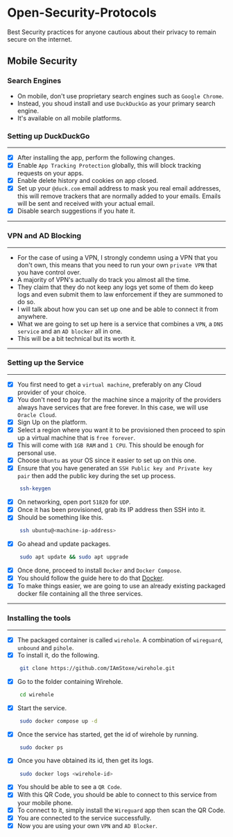 # Open-Security-Protocols
Best Security practices for anyone cautious about their privacy to remain secure on the internet.

## Mobile Security
### Search Engines

- On mobile, don't use proprietary search engines such as `Google Chrome`.
- Instead, you shoud install and use `DuckDuckGo` as your primary search engine.
- It's available on all mobile platforms.

### Setting up DuckDuckGo
---

- [x] After installing the app, perform the following changes.
- [x] Enable `App Tracking Protection` globally, this will block tracking requests on your apps.
- [x] Enable delete history and cookies on app closed.
- [x] Set up your `@duck.com` email address to mask you real email addresses, this will remove trackers that are normally added to your emails. Emails will be sent and received with your actual email.
- [x] Disable search suggestions if you hate it.

---

### VPN and AD Blocking
---

- For the case of using a VPN, I strongly condemn using a VPN that you don't own, this means that you need to run your own `private VPN` that you have control over.
- A majority of VPN's actually do track you almost all the time.
- They claim that they do not keep any logs yet some of them do keep logs and even submit them to law enforcement if they are summoned to do so.
- I will talk about how you can set up one and be able to connect it from anywhere.
- What we are going to set up here is a service that combines a `VPN`, a `DNS service` and an `AD blocker` all in one.
- This will be a bit technical but its worth it.

---

### Setting up the Service
---

- [x] You first need to get a `virtual machine`, preferably on any Cloud provider of your choice.
- [x] You don't need to pay for the machine since a majority of the providers always have services that are free forever. In this case, we will use `Oracle Cloud`.
- [x] Sign Up on the platform.
- [x] Select a region where you want it to be provisioned then proceed to spin up a virtual machine that is `free forever`.
- [x] This will come with `1GB RAM` and `1 CPU`. This should be enough for personal use.
- [x] Choose `Ubuntu` as your OS since it easier to set up on this one.
- [x] Ensure that you have generated an `SSH Public key and Private key pair` then add the public key during the set up process.
```bash
    ssh-keygen
```
- [x] On networking, open port `51820` for `UDP`.
- [x] Once it has been provisioned, grab its IP address then SSH into it.
- [x] Should be something like this.
```bash
    ssh ubuntu@<machine-ip-address>
```
- [x] Go ahead and update packages.
```bash
    sudo apt update && sudo apt upgrade
```
- [x] Once done, proceed to install `Docker` and `Docker Compose`.
- [x] You should follow the guide here to do that [Docker](https://docs.docker.com/compose/install/linux/).
- [x] To make things easier, we are going to use an already existing packaged docker file containing all the three services.

---

### Installing the tools
---

- [x] The packaged container is called `wirehole`. A combination of `wireguard`, `unbound` and `pihole`.
- [x] To install it, do the following.
```bash
    git clone https://github.com/IAmStoxe/wirehole.git
```
- [x] Go to the folder containing Wirehole.
```bash
    cd wirehole
```
- [x] Start the service.
```bash
    sudo docker compose up -d
```
- [x] Once the service has started, get the id of wirehole by running.
```bash
    sudo docker ps
```
- [x] Once you have obtained its id, then get its logs.
```bash
    sudo docker logs <wirehole-id>
```
- [x] You should be able to see a `QR Code`.
- [x] With this QR Code, you should be able to connect to this service from your mobile phone.
- [x] To connect to it, simply install the `Wireguard` app then scan the QR Code.
- [x] You are connected to the service successfully.
- [x] Now you are using your own `VPN` and `AD Blocker`.